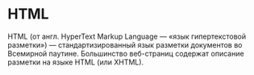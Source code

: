 # HTML

HTML (от англ. HyperText Markup Language — «язык гипертекстовой разметки») — стандартизированный язык разметки документов во Всемирной паутине. Большинство веб-страниц содержат описание разметки на языке HTML (или XHTML).
